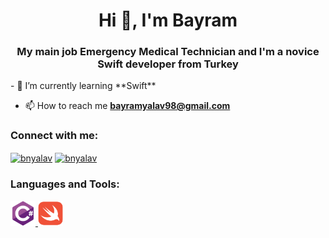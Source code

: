 <h1 align="center">Hi 👋, I'm Bayram</h1>
<h3 align="center">My main job Emergency Medical Technician and I'm a novice Swift developer from Turkey</h3>
- 🌱 I’m currently learning **Swift**

- 📫 How to reach me **bayramyalav98@gmail.com**

<h3 align="left">Connect with me:</h3>
<p align="left">
<a href="https://twitter.com/bnyalav" target="blank"><img align="center" src="https://raw.githubusercontent.com/rahuldkjain/github-profile-readme-generator/master/src/images/icons/Social/twitter.svg" alt="bnyalav" height="30" width="40" /></a>
<a href="https://instagram.com/bnyalav" target="blank"><img align="center" src="https://raw.githubusercontent.com/rahuldkjain/github-profile-readme-generator/master/src/images/icons/Social/instagram.svg" alt="bnyalav" height="30" width="40" /></a>
</p>

<h3 align="left">Languages and Tools:</h3>
<p align="left"> <a href="https://www.w3schools.com/cs/" target="_blank" rel="noreferrer"> <img src="https://raw.githubusercontent.com/devicons/devicon/master/icons/csharp/csharp-original.svg" alt="csharp" width="40" height="40"/> </a> <a href="https://developer.apple.com/swift/" target="_blank" rel="noreferrer"> <img src="https://raw.githubusercontent.com/devicons/devicon/master/icons/swift/swift-original.svg" alt="swift" width="40" height="40"/> </a> </p>
